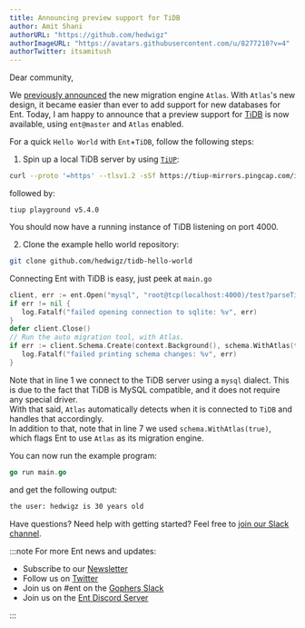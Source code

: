 ```yaml
---
title: Announcing preview support for TiDB
author: Amit Shani
authorURL: "https://github.com/hedwigz"
authorImageURL: "https://avatars.githubusercontent.com/u/8277210?v=4"
authorTwitter: itsamitush
---
```


Dear community,

We [previously announced](https://entgo.io/blog/2022/01/20/announcing-new-migration-engine) the new migration engine `Atlas`.
With `Atlas`'s new design, it became easier than ever to add support for new databases for Ent.
Today, I am happy to announce that a preview support for [TiDB](https://en.pingcap.com/tidb/) is now available, using `ent@master` and `Atlas` enabled.  
  
For a quick `Hello World` with `Ent`+`TiDB`, follow the following steps:  
1. Spin up a local TiDB server by using [`TiUP`](https://tiup.io/):
 ```bash
 curl --proto '=https' --tlsv1.2 -sSf https://tiup-mirrors.pingcap.com/install.sh | sh
 ```
 followed by:
 ```
 tiup playground v5.4.0
 ```
 You should now have a running instance of TiDB listening on port 4000.

2. Clone the example hello world repository:
 ```bash
 git clone github.com/hedwigz/tidb-hello-world
 ```
 
 Connecting Ent with TiDB is easy, just peek at `main.go`
 ```go {1,7}
 client, err := ent.Open("mysql", "root@tcp(localhost:4000)/test?parseTime=true")
 if err != nil {
 	log.Fatalf("failed opening connection to sqlite: %v", err)
 }
 defer client.Close()
 // Run the auto migration tool, with Atlas.
 if err := client.Schema.Create(context.Background(), schema.WithAtlas(true)); err != nil {
 	log.Fatalf("failed printing schema changes: %v", err)
 }
 ```
 Note that in line 1 we connect to the TiDB server using a `mysql` dialect. This is due to the fact that TiDB is MySQL compatible, and it does not require any special driver.  
 With that said, `Atlas` automatically detects when it is connected to `TiDB` and handles that accordingly.  
 In addition to that, note that in line 7 we used `schema.WithAtlas(true)`, which flags Ent to use `Atlas` as its 
 migration engine.  
  
You can now run the example program:
```go
go run main.go
```
and get the following output:
```bash
the user: hedwigz is 30 years old
```


<!-- TODO: call for action to subscribe to ariga blog for more content about this announcement -->

Have questions? Need help with getting started? Feel free to [join our Slack channel](https://entgo.io/docs/slack/).

:::note For more Ent news and updates:

- Subscribe to our [Newsletter](https://www.getrevue.co/profile/ent)
- Follow us on [Twitter](https://twitter.com/entgo_io)
- Join us on #ent on the [Gophers Slack](https://entgo.io/docs/slack)
- Join us on the [Ent Discord Server](https://discord.gg/qZmPgTE6RX)

:::

